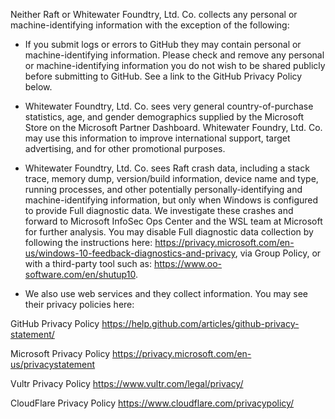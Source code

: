 Neither Raft or Whitewater Foundtry, Ltd. Co. collects any personal or machine-identifying information with the exception of the following:

- If you submit logs or errors to GitHub they may contain personal or machine-identifying information. Please check and remove any personal or machine-identifying information you do not wish to be shared publicly before submitting to GitHub. See a link to the GitHub Privacy Policy below.

- Whitewater Foundtry, Ltd. Co. sees very general country-of-purchase statistics, age, and gender demographics supplied by the Microsoft Store on the Microsoft Partner Dashboard. Whitewater Foundry, Ltd. Co. may use this information to improve international support, target advertising, and for other promotional purposes.

- Whitewater Foundtry, Ltd. Co. sees Raft crash data, including a stack trace, memory dump, version/build information, device name and type, running processes, and other potentially personally-identifying and machine-identifying information, but only when Windows is configured to provide Full diagnostic data. We investigate these crashes and forward to Microsoft InfoSec Ops Center and the WSL team at Microsoft for further analysis. You may disable Full diagnostic data collection by following the instructions here: https://privacy.microsoft.com/en-us/windows-10-feedback-diagnostics-and-privacy, via Group Policy, or with a third-party tool such as: https://www.oo-software.com/en/shutup10.

- We also use web services and they collect information. You may see their privacy policies here:

GitHub Privacy Policy
https://help.github.com/articles/github-privacy-statement/

Microsoft Privacy Policy
https://privacy.microsoft.com/en-us/privacystatement

Vultr Privacy Policy
https://www.vultr.com/legal/privacy/

CloudFlare Privacy Policy
https://www.cloudflare.com/privacypolicy/

